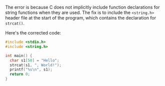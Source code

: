 The error is because C does not implicitly include function declarations for string functions when they are used. The fix is to include the `<string.h>` header file at the start of the program, which contains the declaration for `strcat()`. 

Here's the corrected code:

```c
#include <stdio.h>
#include <string.h>

int main() {
  char s1[50] = "Hello";
  strcat(s1, ", World!");
  printf("%s\n", s1);
  return 0;
}
```
